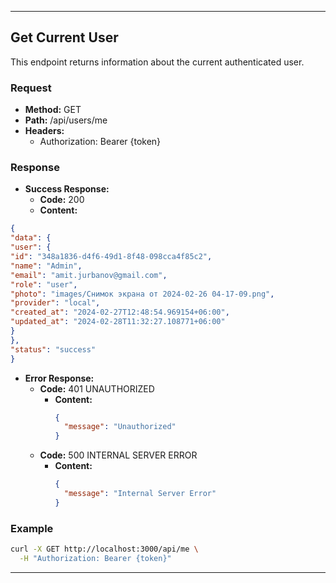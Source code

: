 
---

## Get Current User

This endpoint returns information about the current authenticated user.

### Request

- **Method:** GET
- **Path:** /api/users/me
- **Headers:**
    - Authorization: Bearer {token}

### Response

- **Success Response:**
    - **Code:** 200
    - **Content:**
```json
{
"data": {
"user": {
"id": "348a1836-d4f6-49d1-8f48-098cca4f85c2",
"name": "Admin",
"email": "amit.jurbanov@gmail.com",
"role": "user",
"photo": "images/Снимок экрана от 2024-02-26 04-17-09.png",
"provider": "local",
"created_at": "2024-02-27T12:48:54.969154+06:00",
"updated_at": "2024-02-28T11:32:27.108771+06:00"
}
},
"status": "success"
}
```

- **Error Response:**
    - **Code:** 401 UNAUTHORIZED
        - **Content:**
          ```json
          {
            "message": "Unauthorized"
          }
          ```
    - **Code:** 500 INTERNAL SERVER ERROR
        - **Content:**
          ```json
          {
            "message": "Internal Server Error"
          }
          ```

### Example

```bash
curl -X GET http://localhost:3000/api/me \
  -H "Authorization: Bearer {token}"
```

---

